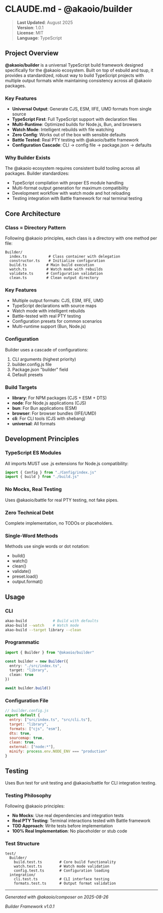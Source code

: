 # CLAUDE.md - @akaoio/builder

> **Last Updated**: August 2025  
> **Version**: 1.0.1  
> **License**: MIT  
> **Language**: TypeScript

## Project Overview

**@akaoio/builder** is a universal TypeScript build framework designed specifically for the @akaoio ecosystem. Built on top of esbuild and tsup, it provides a standardized, robust way to build TypeScript projects with multiple output formats while maintaining consistency across all @akaoio packages.

### Key Features

- **Universal Output**: Generate CJS, ESM, IIFE, UMD formats from single source
- **TypeScript First**: Full TypeScript support with declaration files
- **Multi-Runtime**: Optimized builds for Node.js, Bun, and browsers  
- **Watch Mode**: Intelligent rebuilds with file watching
- **Zero Config**: Works out of the box with sensible defaults
- **Battle Tested**: Real PTY testing with @akaoio/battle framework
- **Configuration Cascade**: CLI → config file → package.json → defaults

### Why Builder Exists

The @akaoio ecosystem requires consistent build tooling across all packages. Builder standardizes:
- TypeScript compilation with proper ES module handling
- Multi-format output generation for maximum compatibility
- Development workflow with watch mode and hot reloading
- Testing integration with Battle framework for real terminal testing

## Core Architecture

### Class = Directory Pattern
Following @akaoio principles, each class is a directory with one method per file:

```
Builder/
  index.ts          # Class container with delegation
  constructor.ts    # Initialize configuration
  build.ts         # Main build execution
  watch.ts         # Watch mode with rebuilds
  validate.ts      # Configuration validation
  clean.ts         # Clean output directory
```

### Key Features
- Multiple output formats: CJS, ESM, IIFE, UMD
- TypeScript declarations with source maps
- Watch mode with intelligent rebuilds
- Battle-tested with real PTY testing
- Configuration presets for common scenarios
- Multi-runtime support (Bun, Node.js)

### Configuration
Builder uses a cascade of configurations:
1. CLI arguments (highest priority)
2. builder.config.js file
3. Package.json "builder" field
4. Default presets

### Build Targets
- **library**: For NPM packages (CJS + ESM + DTS)
- **node**: For Node.js applications (CJS)
- **bun**: For Bun applications (ESM)
- **browser**: For browser bundles (IIFE/UMD)
- **cli**: For CLI tools (CJS with shebang)
- **universal**: All formats

## Development Principles

### TypeScript ES Modules
All imports MUST use .js extensions for Node.js compatibility:
```typescript
import { Config } from "./Config/index.js"
import { build } from "./build.js"
```

### No Mocks, Real Testing
Uses @akaoio/battle for real PTY testing, not fake pipes.

### Zero Technical Debt
Complete implementation, no TODOs or placeholders.

### Single-Word Methods
Methods use single words or dot notation:
- build()
- watch()
- clean()
- validate()
- preset.load()
- output.format()

## Usage

### CLI
```bash
akao-build            # Build with defaults
akao-build --watch    # Watch mode
akao-build --target library --clean
```

### Programmatic
```typescript
import { Builder } from "@akaoio/builder"

const builder = new Builder({
  entry: "./src/index.ts",
  target: "library",
  clean: true
})

await builder.build()
```

### Configuration File
```javascript
// builder.config.js
export default {
  entry: ["src/index.ts", "src/cli.ts"],
  target: "library",
  formats: ["cjs", "esm"],
  dts: true,
  sourcemap: true,
  clean: true,
  external: ["node:*"],
  minify: process.env.NODE_ENV === "production"
}
```

## Testing
Uses Bun test for unit testing and @akaoio/battle for CLI integration testing.

### Testing Philosophy

Following @akaoio principles:
- **No Mocks**: Use real dependencies and integration tests
- **Real PTY Testing**: Terminal interactions tested with Battle framework
- **TDD Approach**: Write tests before implementation
- **100% Real Implementation**: No placeholder or stub code

### Test Structure

```
test/
  Builder/
    build.test.ts        # Core build functionality
    watch.test.ts        # Watch mode validation
    config.test.ts       # Configuration loading
  integration/
    cli.test.ts          # CLI interface testing
    formats.test.ts      # Output format validation
```

---

*Generated with @akaoio/composer on 2025-08-26*

*Builder Framework v1.0.1*